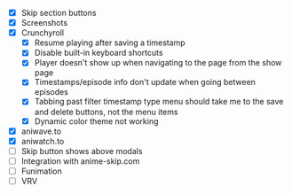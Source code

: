 - [x] Skip section buttons
- [x] Screenshots
- [x] Crunchyroll
  - [x] Resume playing after saving a timestamp
  - [x] Disable built-in keyboard shortcuts
  - [x] Player doesn't show up when navigating to the page from the show page
  - [x] Timestamps/episode info don't update when going between episodes
  - [x] Tabbing past filter timestamp type menu should take me to the save and delete buttons, not the menu items
  - [x] Dynamic color theme not working
- [x] aniwave.to
- [x] aniwatch.to
- [ ] Skip button shows above modals
- [ ] Integration with anime-skip.com
- [ ] Funimation
- [ ] VRV
